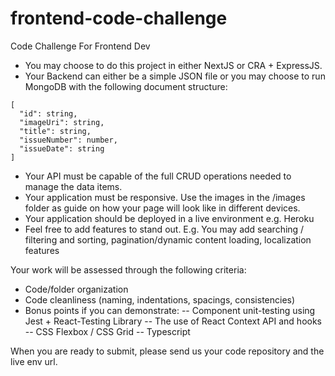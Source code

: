 # frontend-code-challenge
Code Challenge For Frontend Dev

- You may choose to do this project in either NextJS or CRA + ExpressJS.
- Your Backend can either be a simple JSON file or you may choose to run MongoDB with the following document structure:
```
[
  "id": string,
  "imageUri": string,
  "title": string,
  "issueNumber": number,
  "issueDate": string
]
```
- Your API must be capable of the full CRUD operations needed to manage the data items.
- Your application must be responsive.  Use the images in the /images folder as guide on how your page will look like in different devices.
- Your application should be deployed in a live environment e.g. Heroku
- Feel free to add features to stand out. E.g. You may add searching / filtering and sorting, pagination/dynamic content loading, localization features

Your work will be assessed through the following criteria:
- Code/folder organization
- Code cleanliness (naming, indentations, spacings, consistencies)
- Bonus points if you can demonstrate:
-- Component unit-testing using Jest + React-Testing Library
-- The use of React Context API and hooks
-- CSS Flexbox / CSS Grid
-- Typescript

When you are ready to submit, please send us your code repository and the live env url.
